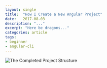 ```yaml
---
layout: single
title:  "How I Create a New Angular Project"
date:   2017-08-03
description: "..."
excerpt: "Here be dragons..."
categories: article
tags:
- beginner
- angular-cli
---
```


![The Completed Project Structure](/assets/images/a.png)

